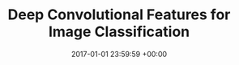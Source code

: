---
layout: post
title:  "Deep Convolutional Features for Image Classification"
date:   2017-01-01 23:59:59 +00:00
categories: notes
link: /docs/convolutional_features.pdf
---